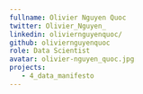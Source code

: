 ```yaml
---
fullname: Olivier Nguyen Quoc
twitter: Olivier_Nguyen_
linkedin: oliviernguyenquoc/
github: oliviernguyenquoc
role: Data Scientist
avatar: olivier-nguyen_quoc.jpg
projects:
   - 4_data_manifesto
---
```


